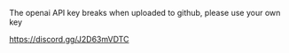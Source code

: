 The openai API key breaks when uploaded to github, please use your own key

https://discord.gg/J2D63mVDTC
